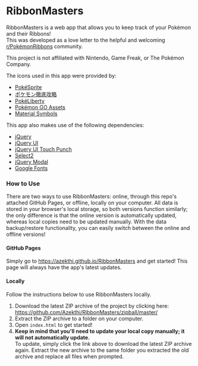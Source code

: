 # RibbonMasters

RibbonMasters is a web app that allows you to keep track of your Pokémon and their Ribbons!\
This was developed as a love letter to the helpful and welcoming [r/PokémonRibbons](https://www.reddit.com/r/pokemonribbons/) community.

This project is not affiliated with Nintendo, Game Freak, or The Pokémon Company.

The icons used in this app were provided by:
- [PokéSprite](https://github.com/msikma/pokesprite)
- [ポケモン徹底攻略](https://yakkun.com/sv/zukan/#filter=9)
- [PokéLiberty](https://pokeliberty.net/resources/82)
- [Pokémon GO Assets](https://github.com/PokeMiners/pogo_assets)
- [Material Symbols](https://github.com/google/material-design-icons)

This app also makes use of the following dependencies:
- [jQuery](https://github.com/jquery/jquery)
- [jQuery UI](https://github.com/jquery/jquery-ui)
- [jQuery UI Touch Punch](https://github.com/RWAP/jquery-ui-touch-punch)
- [Select2](https://github.com/select2/select2)
- [jQuery Modal](https://github.com/kylefox/jquery-modal)
- [Google Fonts](https://fonts.google.com/)

### How to Use

There are two ways to use RibbonMasters: online, through this repo's attached GitHub Pages, or offline, locally on your computer. All data is stored in your browser's local storage, so both versions function similarly; the only difference is that the online version is automatically updated, whereas local copies need to be updated manually. With the data backup/restore functionality, you can easily switch between the online and offline versions!

#### GitHub Pages

Simply go to https://azekthi.github.io/RibbonMasters and get started! This page will always have the app's latest updates.

#### Locally

Follow the instructions below to use RibbonMasters locally.

1. Download the latest ZIP archive of the project by clicking here: https://github.com/Azekthi/RibbonMasters/zipball/master/
2. Extract the ZIP archive to a folder on your computer.
3. Open `index.html` to get started!
4. **Keep in mind that you'll need to update your local copy manually; it will not automatically update.**\
To update, simply click the link above to download the latest ZIP archive again. Extract the new archive to the same folder you extracted the old archive and replace all files when prompted.
